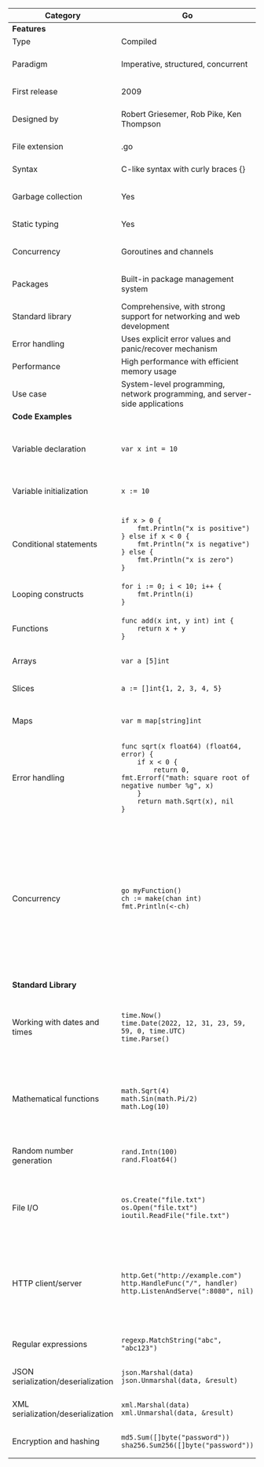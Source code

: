 | Category                           | Go                                                                                                                                                                                                | Julia                                                                                                                                                                                                                                                | Comparison and Tips                                                                                                                                                                                                                                                                                                                                                         |
|------------------------------------|---------------------------------------------------------------------------------------------------------------------------------------------------------------------------------------------------|------------------------------------------------------------------------------------------------------------------------------------------------------------------------------------------------------------------------------------------------------|-----------------------------------------------------------------------------------------------------------------------------------------------------------------------------------------------------------------------------------------------------------------------------------------------------------------------------------------------------------------------------|
| **Features**                       |                                                                                                                                                                                                   |                                                                                                                                                                                                                                                      |                                                                                                                                                                                                                                                                                                                                                                             |
| Type                               | Compiled                                                                                                                                                                                          | Interpreted                                                                                                                                                                                                                                          | Both use type inference.                                                                                                                                                                                                                                                                                                                                                    |
| Paradigm                           | Imperative, structured, concurrent                                                                                                                                                                | Multi-paradigm (functional, imperative, and object-oriented)                                                                                                                                                                                         | Both are multi-paradigm.                                                                                                                                                                                                                                                                                                                                                    |
| First release                      | 2009                                                                                                                                                                                              | 2012                                                                                                                                                                                                                                                 | Both are relatively new languages.                                                                                                                                                                                                                                                                                                                                          |
| Designed by                        | Robert Griesemer, Rob Pike, Ken Thompson                                                                                                                                                          | Jeff Bezanson, Stefan Karpinski, Viral Shah, Alan Edelman                                                                                                                                                                                            | Both were designed by groups of experts.                                                                                                                                                                                                                                                                                                                                    |
| File extension                     | .go                                                                                                                                                                                               | .jl                                                                                                                                                                                                                                                  | Both use a file extension to identify source code files.                                                                                                                                                                                                                                                                                                                    |
| Syntax                             | C-like syntax with curly braces {}                                                                                                                                                                | Similar to MATLAB and Python                                                                                                                                                                                                                         | Both have concise, expressive syntax.                                                                                                                                                                                                                                                                                                                                       |
| Garbage collection                 | Yes                                                                                                                                                                                               | Yes                                                                                                                                                                                                                                                  | Both use garbage collection to manage memory.                                                                                                                                                                                                                                                                                                                               |
| Static typing                      | Yes                                                                                                                                                                                               | Dynamic typing, but can be optionally typed                                                                                                                                                                                                          | Both offer options for typing.                                                                                                                                                                                                                                                                                                                                              |
| Concurrency                        | Goroutines and channels                                                                                                                                                                           | Tasks and channels                                                                                                                                                                                                                                   | Both offer lightweight concurrency through channels.                                                                                                                                                                                                                                                                                                                        |
| Packages                           | Built-in package management system                                                                                                                                                                | Built-in package management system                                                                                                                                                                                                                   | Both have a built-in package management system.                                                                                                                                                                                                                                                                                                                             |
| Standard library                   | Comprehensive, with strong support for networking and web development                                                                                                                             | Comprehensive, with strong support for scientific computing and data analysis                                                                                                                                                                        | Both have comprehensive standard libraries.                                                                                                                                                                                                                                                                                                                                 |
| Error handling                     | Uses explicit error values and panic/recover mechanism                                                                                                                                            | Uses exceptions and try/catch mechanism                                                                                                                                                                                                              | Both offer ways to handle errors.                                                                                                                                                                                                                                                                                                                                           |
| Performance                        | High performance with efficient memory usage                                                                                                                                                      | High performance with flexible memory usage                                                                                                                                                                                                          | Both offer high performance.                                                                                                                                                                                                                                                                                                                                                |
| Use case                           | System-level programming, network programming, and server-side applications                                                                                                                       | Scientific computing, data analysis, and machine learning                                                                                                                                                                                            | Both are used in a variety of applications.                                                                                                                                                                                                                                                                                                                                 |
| **Code Examples**                  |                                                                                                                                                                                                   |                                                                                                                                                                                                                                                      |                                                                                                                                                                                                                                                                                                                                                                             |
| Variable declaration               | `var x int = 10`                                                                                                                                                                                  | `x::Int64 = 10`                                                                                                                                                                                                                                      | Go uses `var` and the type declaration is after the variable name. Julia uses `::` and the type declaration is before the variable name.                                                                                                                                                                                                                                    |
| Variable initialization            | `x := 10`                                                                                                                                                                                         | `x = 10`                                                                                                                                                                                                                                             | Go uses `:=` to infer the variable type. Julia uses `=` to assign a value.                                                                                                                                                                                                                                                                                                  |
| Conditional statements             | `if x > 0 {`<br>`    fmt.Println("x is positive")`<br>`} else if x < 0 {`<br>`    fmt.Println("x is negative")`<br>`} else {`<br>`    fmt.Println("x is zero")`<br>`}`                            | `if x > 0`<br>`    println("x is positive")`<br>`elseif x < 0`<br>`    println("x is negative")`<br>`else`<br>`    println("x is zero")`<br>`end`                                                                                                    | Julia uses `elseif` instead of `else if`. Also, no need for curly braces in Julia.                                                                                                                                                                                                                                                                                          |
| Looping constructs                 | `for i := 0; i < 10; i++ {`<br>`    fmt.Println(i)`<br>`}`                                                                                                                                        | `for i = 1:10`<br>`    println(i)`<br>`end`                                                                                                                                                                                                          | Julia uses `end` to close blocks of code.                                                                                                                                                                                                                                                                                                                                   |
| Functions                          | `func add(x int, y int) int {`<br>`    return x + y`<br>`}`                                                                                                                                       | `function add(x::Int64, y::Int64)::Int64`<br>`    return x + y`<br>`end`                                                                                                                                                                             | Julia uses `function` instead of `func`. Also, type annotations are before the variable name in Julia.                                                                                                                                                                                                                                                                      |
| Arrays                             | `var a [5]int`                                                                                                                                                                                    | `a = [1, 2, 3, 4, 5]`                                                                                                                                                                                                                                | Julia arrays are 1-indexed, unlike Go.                                                                                                                                                                                                                                                                                                                                      |
| Slices                             | `a := []int{1, 2, 3, 4, 5}`                                                                                                                                                                       | `a = [1, 2, 3, 4, 5]`                                                                                                                                                                                                                                | Julia does not have slices, but you can use array views instead.                                                                                                                                                                                                                                                                                                            |
| Maps                               | `var m map[string]int`                                                                                                                                                                            | `m = Dict("one" => 1, "two" => 2)`                                                                                                                                                                                                                   | Julia uses `Dict` instead of `map`. Also, use `=>` instead of `:` to assign a value to a key.                                                                                                                                                                                                                                                                               |
| Error handling                     | `func sqrt(x float64) (float64, error) {`<br>`    if x < 0 {`<br>`        return 0, fmt.Errorf("math: square root of negative number %g", x)`<br>`    }`<br>`    return math.Sqrt(x), nil`<br>`}` | `function sqrt(x::Float64)`<br>`    if x < 0`<br>`        throw(DomainError("square root of negative number", x))`<br>`                                                                                                                              | Go uses explicit error values and the panic/recover mechanism. Julia uses exceptions and the try/catch mechanism. Also, `fmt.Errorf` in Go is similar to `DomainError` in Julia.                                                                                                                                                                                            |
| Concurrency                        | `go myFunction()`<br>`ch := make(chan int)`<br>`fmt.Println(<-ch)`                                                                                                                                | `@async my_function()`<br> `ch = Channel{Int}(capacity)`<br>`println(take!(ch))`                                                                                                                                                                     | Both languages have lightweight concurrency features, with Go using goroutines and channels while Julia uses tasks and channels. In Go, you can start a new goroutine with the `go` keyword, and channels are used for communicating between goroutines. In Julia, you can start a new task with the `@async` macro, and channels are used for communication between tasks. |
| **Standard Library**               |                                                                                                                                                                                                   |                                                                                                                                                                                                                                                      |                                                                                                                                                                                                                                                                                                                                                                             |
| Working with dates and times       | `time.Now()`<br>`time.Date(2022, 12, 31, 23, 59, 59, 0, time.UTC)`<br>`time.Parse()`                                                                                                              | `now()`<br>`DateTime(2022, 12, 31, 23, 59, 59)`<br>`Date(2022, 12, 31)`<br>`Time()`<br>                                                                                                                                                              | Both libraries have similar functions for working with dates and times. Julia uses a more flexible approach to timezones, allowing you to create a Time object with any timezone offset.                                                                                                                                                                                    |
| Mathematical functions             | `math.Sqrt(4)`<br>`math.Sin(math.Pi/2)`<br>`math.Log(10)`                                                                                                                                         | `sqrt(4)`<br>`sin(pi/2)`<br>`log(10)`<br>                                                                                                                                                                                                            | Both libraries provide similar mathematical functions. Julia's math functions use radians by default while Go's use degrees for trigonometric functions.                                                                                                                                                                                                                    |
| Random number generation           | `rand.Intn(100)`<br>`rand.Float64()`                                                                                                                                                              | `rand(1:100)`<br>`rand()`<br>                                                                                                                                                                                                                        | Both libraries provide similar functions for generating random numbers.                                                                                                                                                                                                                                                                                                     |
| File I/O                           | `os.Create("file.txt")`<br>`os.Open("file.txt")`<br>`ioutil.ReadFile("file.txt")`                                                                                                                 | `open("file.txt", "w")`<br>`open("file.txt")`<br>`read("file.txt", String)`<br>                                                                                                                                                                      | Both libraries have similar functions for file I/O. Julia's `open` function has an optional `mode` argument that allows you to specify the file access mode.                                                                                                                                                                                                                |
| HTTP client/server                 | `http.Get("http://example.com")`<br>`http.HandleFunc("/", handler)`<br>`http.ListenAndServe(":8080", nil)`                                                                                        | `HTTP.request("GET", "http://example.com")`<br>`HTTP.@show_http(IOBuffer(), "http://example.com")`<br>`HTTP.serve(("", 8080), function (req::HTTP.Request) return HTTP.Response(200, Dict("Content-Type" => "text/plain"), "Hello World!") end)`<br> | Both libraries provide similar functions for HTTP client/server.                                                                                                                                                                                                                                                                                                            |
| Regular expressions                | `regexp.MatchString("abc", "abc123")`                                                                                                                                                             | `occursin(r"abc", "abc123")`<br>                                                                                                                                                                                                                     | Both libraries provide similar functions for regular expressions.                                                                                                                                                                                                                                                                                                           |
| JSON serialization/deserialization | `json.Marshal(data)`<br>`json.Unmarshal(data, &result)`                                                                                                                                           | `JSON.json(data)`<br>`JSON.parse(json_string)`<br>                                                                                                                                                                                                   | Both libraries provide similar functions for JSON serialization/deserialization.                                                                                                                                                                                                                                                                                            |
| XML serialization/deserialization  | `xml.Marshal(data)`<br>`xml.Unmarshal(data, &result)`                                                                                                                                             | `XML.write(IOBuffer(), data)`<br>`XML.parse(xml_string)`<br>                                                                                                                                                                                         | Both libraries provide similar functions for XML serialization/deserialization.                                                                                                                                                                                                                                                                                             |
| Encryption and hashing             | `md5.Sum([]byte("password"))`<br>`sha256.Sum256([]byte("password"))`                                                                                                                              | `hash("password", MD5())`<br>`hash("password", SHA256())`<br>                                                                                                                                                                                        | Both libraries provide similar functions for encryption and hashing.                                                                                                                                                                                                                                                                                                        |
